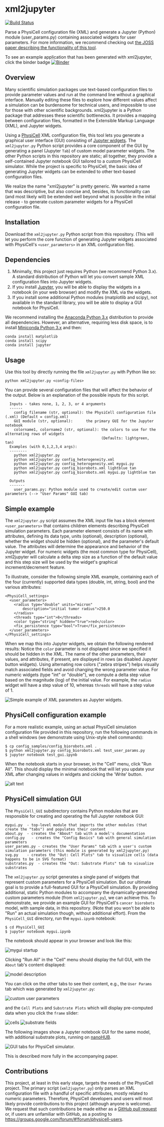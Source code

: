 # xml2jupyter

[![Build Status](https://travis-ci.com/rheiland/xml2jupyter.svg?branch=master)](https://travis-ci.com/rheiland/xml2jupyter) 

Parse a PhysiCell configuration file (XML) and generate a Jupyter (Python) module (user_params.py)
containing associated widgets for user parameters. For more information, we recommend checking out
[the JOSS paper describing the functionality of this tool](paper/paper.md).

To see an example application that has been generated with xml2jupyter, click the binder badge [![Binder](https://mybinder.org/badge_logo.svg)](https://mybinder.org/v2/gh/rheiland/xml2jupyter/master?filepath=PhysiCell_GUI%2Fmygui.ipynb)
<!--
(You can also launch an Azure notebook [![Azure Notebooks](https://notebooks.azure.com/launch.svg)](https://notebooks.azure.com/randy-heiland/projects/xml2jupyter), but from there, you will need to click on `demo_gui.ipynb`).
-->

<!-- [![Azure Notebooks](https://notebooks.azure.com/launch.png)](https://notebooks.azure.com/import/gh/randy-heiland/xml2jupyter) -->

## Overview

Many scientific simulation packages use text-based configuration files to provide parameter values and run at the command line without a graphical interface. Manually editing these files to explore how different values affect a simulation can be burdensome for technical users, and impossible to use for those with other scientific backgrounds. xml2jupyter is a Python package that addresses these scientific bottlenecks. It provides a mapping between configuration files, formatted in the Extensible Markup Language (XML), and Jupyter widgets.

Using a [PhysiCell](http://physicell.mathcancer.org/) XML configuration file, this tool lets you generate a graphical user interface (GUI) consisting of [Jupyter widgets](https://ipywidgets.readthedocs.io/en/stable/index.html). The `xml2jupyter.py` Python script provides a core component of the GUI by generating a panel (Jupyter `Tab`) of custom model parameter widgets. The other Python scripts in this repository are static; all together, they provide a self-contained Jupyter notebook GUI tailored to a custom PhysiCell simulator. While the project is specific to PhysiCell, the basic idea of generating Jupyter widgets can be extended to other text-based configuration files.

We realize the name "xml2jupyter" is pretty generic. We wanted a name that was descriptive, but also concise and, besides, its functionality can (and most likely will) be extended well beyond what is possible in the initial release - to generate custom parameter widgets for a PhysiCell configuration file.

<!--
If you simply want to try the notebook, without downloading anything, try clicking on this Binder badge [![Binder](https://img.shields.io/badge/PhysiCell-JupyterGUI-E66581.svg)](https://mybinder.org/v2/gh/rheiland/xml2gui/master?filepath=PhysiCell.ipynb) to run it from your browser.
-->

## Installation

Download the `xml2jupyter.py` Python script from this repository. (This will let you perform the core function of generating  Jupyter widgets associated with PhysiCell's `<user_parameters>` in an XML configuration file).

<!--
[![Binder](https://mybinder.org/badge.svg)](https://mybinder.org/v2/gh/rheiland/xml2gui/master?filepath=PhysiCell.ipynb) Click the binder badge to play with the notebook from your browser without installing anything.
-->

## Dependencies

1. Minimally, this project just requires Python (we recommend Python 3.x). A standard distribution of Python will let you convert sample XML configuration files into Jupyter widgets. 
2. If you install [Jupyter](https://jupyter.org/install), you will be able to display the widgets in a notebook (in your web browser) and modify the XML via the widgets.
3. If you install some additional Python modules (matplotlib and scipy), not available in the standard library, you will be able to display a GUI notebook for PhysiCell. 


We recommend installing the [Anaconda Python 3.x](https://www.anaconda.com/download/) distribution to provide all dependencies. 
However, an alternative, requiring less disk space, is to install [Miniconda Python 3.x](https://conda.io/miniconda.html) and then:
```
conda install matplotlib
conda install scipy
conda install jupyter
```

## Usage

Use this tool by directly running the file `xml2jupyter.py` with Python like so:

```
python xml2jupyter.py <config-files>
```

You can provide several configuration files that will affect the behavior of the
output. Below is an explanation of the possible inputs for this script.

``` 
  Inputs - takes none, 1, 2, 3, or 4 arguments
  ------
    config filename (str, optional): the PhysiCell configuration file (.xml) (Default = config.xml)
    GUI module (str, optional):      the primary GUI for the Jupyter notebook 
    colorname1, colorname2 (str, optional): the colors to use for the alternating rows of widgets 
                                            (Defaults: lightgreen, tan)
  Examples (with 0,1,2,3,4 args):
  --------
    python xml2jupyter.py
    python xml2jupyter.py config_heterogeneity.xml
    python xml2jupyter.py config_heterogeneity.xml mygui.py
    python xml2jupyter.py config_biorobots.xml lightblue tan
    python xml2jupyter.py config_biorobots.xml mygui.py lightblue tan
  
  Outputs
  -------
    user_params.py: Python module used to create/edit custom user parameters (--> "User Params" GUI tab)
```

## Simple example

The  `xml2jupyter.py` script assumes the XML input file has a block element `<user_parameters>` that contains children
elements describing PhysiCell simulation parameters. Each parameter element consists of its name with attributes, defining its data type, units (optional), description (optional), whether the widget should be hidden (optional), and the parameter's default value. The attributes will determine the appearance and behavior of the Jupyter widget. For numeric widgets (the most common type for PhysiCell), xml2jupyter will calculate a delta step size as a function of the default value and this step size will be used by the widget's graphical increment/decrement feature.

To illustrate, consider the following simple XML example, containing each of the four (currently) supported data types (double, int, string, bool) and the various attributes:

```
<PhysiCell_settings>
  <user_parameters>
    <radius type="double" units="micron"
        description="initial tumor radius">250.0
    </radius>
    <threads type="int">8</threads>
    <color type="string" hidden="true">red</color>
    <fix_persistence type="bool">True</fix_persistence>
  </user_parameters>
</PhysiCell_settings>
```

When we map this into Jupyter widgets, we obtain the following rendered results: 
Notice the `color` parameter is not displayed since we specified it should be
hidden in the XML.
The name of the other parameters, their values, and attributes, if present, are displayed 
in rows (as disabled Jupyter button widgets). 
Using alternating row colors ("zebra stripes") helps visually match associated fields 
and avoid changing the wrong parameter value.
For numeric widgets (type "int" or "double"), we compute a delta step value based on the magnitude (log) 
of the initial value.
For example, the `radius` widget will have a step value of 10, whereas `threads` will have a step value of 1.

![Simple example of XML parameters as Jupyter widgets.](paper/images/simple_widgets.png)

## PhysiCell configuration example

For a more realistic example, using an actual PhysiCell simulation configuration file provided in this repository, run the following commands in a shell windows (we demonstrate using Unix-style shell commands):
```
$ cp config_samples/config_biorobots.xml .
$ python xml2jupyter.py config_biorobots.xml test_user_params.py 
$ jupyter notebook test_gui.ipynb
```
When the notebook starts in your browser, in the "Cell" menu, click "Run All". This should display the minimal notebook that will let you update your XML after changing values in widgets and cicking the 'Write' button.

![alt text](https://github.com/rheiland/xml2jupyter/blob/master/paper/images/test_biorobots_params.png)

<!--
After you have the desired Python modules:
- Copy your project's configuration file (.xml) to this directory, calling it "myconfig.xml"
- Copy your project's executable to this directory, e.g., ```heterogeneity```, in the example below.
- Generate the Python module of widgets for your user params (a "tab" in the Notebook GUI). From a Terminal/Command Prompt window, run:

```python gen_user_tab.py myconfig.xml```

Then run the notebook:

```jupyter notebook PhysiCell.ipynb```

If you don't have your current working directory in your PATH, you will need to be more explicit, e.g.:
```
./heterogeneity myconfig.xml     # on Unix
.\heterogeneity myconfig.xml     # on Windows
```
-->

## PhysiCell simulation GUI

The `PhysiCell_GUI` subdirectory contains Python modules that are responsible for creating and operating the full Jupyter notebook GUI:
```
mygui.py  - top-level module that imports the other modules (that create the "tabs") and populates their content
about.py  - creates the "About" tab with a model's documentation
config.py	- creates the "Config Basics" tab with general simulation parameters
user_params.py - creates the "User Params" tab with a user's custom simulation parameters (this module is generated by xml2jupyter.py)
svg.py    - creates the "Out: Cell Plots" tab to visualize cells (data happens to be in SVG format)
substrates.py  - creates the "Out: Substrate Plots" tab to visualize substrates 
```

The `xml2jupyter.py` script generates a single panel of widgets that represent custom parameters for a PhysiCell simulation. But our ultimate goal is to provide a full-featured GUI for a PhysiCell simulation. By providing additional, static Python modules to accompany the dynamically-generated custom parameters module (from `xml2jupyter.py`), we can achieve this.
To demonstrate, we provide an example GUI for PhysiCell's `cancer biorobots` model, with sample data, in 
this repository. (Note that you won't be able to "Run" an actual simulation though, without additional effort).
From the `PhysiCell_GUI` directory, run the `mygui.ipynb` notebook:
```
$ cd PhysiCell_GUI
$ jupyter notebook mygui.ipynb
```
The notebook should appear in your browser and look like this:

![mygui startup](paper/images/mygui_startup.png)

Clicking "Run All" in the "Cell" menu should display the full GUI, with the `About` tab's content displayed:

![model description](paper/images/mygui_about.png)

You can click on the other tabs to see their content, e.g., the `User Params` tab which was generated by `xml2jupyter.py`:

![custom user parameters](paper/images/mygui_user_params.png)

and the `Cell Plots` and `Substrate Plots` which will display pre-computed data when you click the `frame` slider:

![cells](paper/images/mygui_cells.png)
![substrate fields](paper/images/mygui_substrates.png)

The following images show a Jupyter notebook GUI for the same model, with additional substrate plots, running on [nanoHUB](https://nanohub.org/).

![GUI tabs for PhysiCell simulator.](paper/images/nanohub_cancerbots_2x2.png)

This is described more fully in the accompanying paper.

## Contributions

This project, at least in this early stage, targets the needs of the PhysiCell project. The primary script (`xml2jupyter.py`) only parses an XML configuration file with a handful of specific attributes, mostly related to numeric parameters. Therefore, PhysiCell developers and users will most likely provide contributions to this project (although anyone is welcome). We request that such contributions be made either as a [GitHub pull request](https://help.github.com/en/articles/about-pull-requests) or, if users are unfamiliar with GitHub, as a posting to https://groups.google.com/forum/#!forum/physicell-users.
